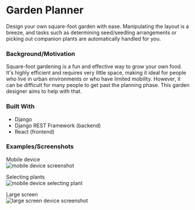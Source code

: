 # Garden Planner
Design your own square-foot garden with ease.  Manipulating the layout is a breeze, and tasks such as determining seed/seedling arrangements or picking out companion plants are automatically handled for you.

### Background/Motivation
Square-foot gardening is a fun and effective way to grow your own food.  It's highly efficient and requires very little space, making it ideal for people who live in urban environments or who have limited mobility.  However, it can be difficult for many people to get past the planning phase. This garden designer aims to help with that.

### Built With
* Django
* Django REST Framework (backend)
* React (frontend)

### Examples/Screenshots
Mobile device<br>
![mobile device screenshot](https://github.com/phillipdupuis/garden-planner/blob/master/garden_planner/frontend/src/screenshots/layout_mobile.png)
<br>

Selecting plants<br>
![mobile device selecting plant](https://github.com/phillipdupuis/garden-planner/blob/master/garden_planner/frontend/src/screenshots/plant_picker.png)
<br>

Large screen<br>
![large screen device screenshot](https://github.com/phillipdupuis/garden-planner/blob/master/garden_planner/frontend/src/screenshots/large_screen_layout.png)
